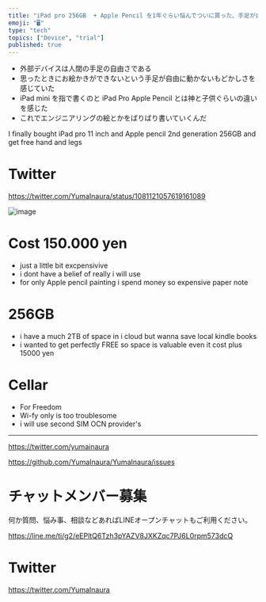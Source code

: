 ```yaml
---
title: "iPad pro 256GB  + Apple Pencil を1年ぐらい悩んでついに買った、手足が自由になるんだ"
emoji: "🖥"
type: "tech"
topics: ["Device", "trial"]
published: true
---
```


- 外部デバイスは人間の手足の自由さである
- 思ったときにお絵かきができないという手足が自由に動かないもどかしさを感じていた
- iPad mini を指で書くのと iPad Pro Apple Pencil とは神と子供ぐらいの違いを感じた
- これでエンジニアリングの絵とかをばりばり書いていくんだ

I finally bought iPad pro 11 inch and Apple pencil 2nd generation 256GB and get free hand and legs

# Twitter

https://twitter.com/YumaInaura/status/1081121057619161089

![image](https://user-images.githubusercontent.com/13635059/50681874-4d311080-1050-11e9-9574-9f4c4dc321b5.png)

# Cost 150.000 yen

- just a little bit excpensivive
- i dont have a belief of really i will use 
- for only Apple pencil painting i spend money so expensive paper note

# 256GB

- i have a much 2TB of space in i cloud but wanna save local kindle books 
- i wanted to get perfectly FREE so space is valuable even it cost plus 15000 yen

# Cellar

- For Freedom
- Wi-fy only is too troublesome
- i will use second SIM OCN provider's






---

https://twitter.com/yumainaura

https://github.com/YumaInaura/YumaInaura/issues








<!-- Update From Qiita API -->

# チャットメンバー募集


何か質問、悩み事、相談などあればLINEオープンチャットもご利用ください。

https://line.me/ti/g2/eEPltQ6Tzh3pYAZV8JXKZqc7PJ6L0rpm573dcQ





# Twitter


https://twitter.com/YumaInaura


<!-- Update From Qiita API -->


